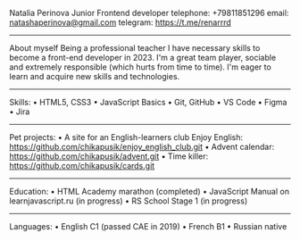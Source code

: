 Natalia Perinova
Junior Frontend developer
telephone: +79811851296
email: natashaperinova@gmail.com
telegram: https://t.me/renarrrd
________________________________________
About myself
Being a professional teacher I have necessary skills to become a front-end developer in 2023. I'm a great team player, sociable and extremely responsible (which hurts from time to time). I'm eager to learn and acquire new skills and technologies.
________________________________________
Skills:
•	HTML5, CSS3
•	JavaScript Basics
•	Git, GitHub
•	VS Code
•	Figma
•	Jira
________________________________________
Pet projects:
•	A site for an English-learners club Enjoy English: https://github.com/chikapusik/enjoy_english_club.git
•	Advent calendar: https://github.com/chikapusik/advent.git
•	Time killer: https://github.com/chikapusik/cards.git
________________________________________
Education:
•	HTML Academy marathon (completed)
•	JavaScript Manual on learnjavascript.ru (in progress)
•	RS School Stage 1 (in progress)
________________________________________
Languages:
•	English C1 (passed CAE in 2019)
•	French B1
•	Russian native
